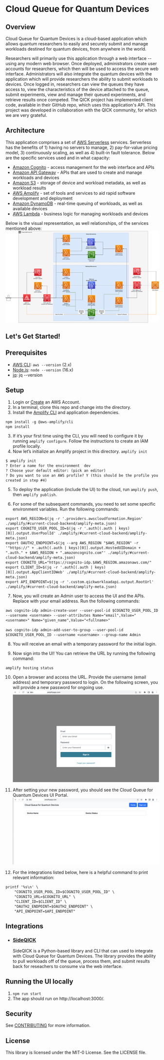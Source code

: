 # Cloud Queue for Quantum Devices

## Overview
Cloud Queue for Quantum Devices is a cloud-based application which allows quantum researchers to easily and securely submit and manage workloads destined for quantum devices, from anywhere in the world. 

Researchers will primarily use this application through a web interface -- using any modern web browser. Once deployed, administrators create user accounts for researchers, which then will be used to access the secure web interface. Administrators will also integrate the quantum devices with the application which will provide researchers the ability to submit workloads to  devices. Once logged in, researchers can view the queues they have access to, view the characteristics of the device attached to the queue, submit experiments, view and manage their queued experiments, and retrieve results once competed. The QICK project has implemented client code, available in their GitHub repo, which uses this application's API. This project was developed in collaboration with the QICK community, for which we are very grateful.

## Architecture
This application comprises a set of [AWS Serverless](https://aws.amazon.com/serverless/) services. Serverless has the benefits of 1) having no servers to manage, 2) pay-for-value pricing model, 3) continuously scaling, as well as 4) built-in fault tolerance. Below are the specific services used and in what capacity:

- [Amazon Cognito](https://aws.amazon.com/cognito/) - access management for the web interface and APIs
- [Amazon API Gateway](https://aws.amazon.com/api-gateway/) - APIs that are used to create and manage workloads and devices
- [Amazon S3](https://aws.amazon.com/s3/) - storage of device and workload metadata, as well as workload results
- [AWS Amplify](https://aws.amazon.com/amplify/) - set of tools and services to aid rapid software development and deployment
- [Amazon DynamoDB](https://aws.amazon.com/dynamodb/) - real-time queuing of workloads, as well as available devices
- [AWS Lambda](https://aws.amazon.com/lambda/) - business logic for managing workloads and devices

Below is the visual representation, as well relationships, of the services mentioned above:
![Architecture](./assets/architecture.png)

## Let's Get Started!

## Prerequisites
- [AWS CLI](https://docs.aws.amazon.com/cli/latest/userguide/cli-chap-getting-started.html): `aws --version` (2.x)
- [Node.js](https://nodejs.org/en/download/): `node --version` (16.x)
- [jq](https://stedolan.github.io/jq/): jq --version

## Setup

1. Login or [Create](https://portal.aws.amazon.com/billing/signup?type=enterprise#/start) an AWS Account.
2. In a terminal, clone this repo and change into the directory.
3. Install the [Amplify CLI](https://github.com/aws-amplify/amplify-cli) and application dependencies.
```
npm install -g @aws-amplify/cli
npm install
```
3. If it’s your first time using the CLI, you will need to configure it by running `amplify configure`. Follow the instructions to create an IAM profile locally.
4. Now let’s initialize an Amplify project in this directory. `amplify init`

```
$ amplify init
? Enter a name for the environment  dev
? Choose your default editor: (pick an editor)
? Do you want to use an AWS profile? Y (this should be the profile you created in step #4)
```

5. To deploy the application (include the UI) to the cloud, run `amplify push`, then `amplify publish`.

6. For some of the subsequent commands, you need to set some specific environment variables. Run the following commands:
```
export AWS_REGION=$(jq -r '.providers.awscloudformation.Region' ./amplify/#current-cloud-backend/amplify-meta.json)
export COGNITO_USER_POOL_ID=$(jq -r '.auth[(.auth | keys)[0]].output.UserPoolId' ./amplify/#current-cloud-backend/amplify-meta.json)
export OAUTH2_ENDPOINT=$(jq --arg AWS_REGION "$AWS_REGION" -r '"https://" + .auth[(.auth | keys)[0]].output.HostedUIDomain + ".auth." + $AWS_REGION + ".amazoncognito.com"' ./amplify/#current-cloud-backend/amplify-meta.json)
export COGNITO_URL="https://cognito-idp.$AWS_REGION.amazonaws.com/"
export CLIENT_ID=$(jq -r '.auth[(.auth | keys)[0]].output.AppClientIDWeb' ./amplify/#current-cloud-backend/amplify-meta.json)
export API_ENDPOINT=$(jq -r '.custom.qickworkloadapi.output.RootUrl' ./amplify/#current-cloud-backend/amplify-meta.json)
```
7. Now, you will create an Admin user to access the UI and the APIs. Replace <username> with your email address. Run the following commands:
```
aws cognito-idp admin-create-user --user-pool-id $COGNITO_USER_POOL_ID --username <username> --user-attributes Name="email",Value="<username>" Name="given_name",Value="<fullname>"

aws cognito-idp admin-add-user-to-group --user-pool-id $COGNITO_USER_POOL_ID --username <username> --group-name Admin
```
8. You will receive an email with a temporary password for the initial login.

9. Now sign into the UI! You can retrieve the URL by running the following command:
```
amplify hosting status
```

10. Open a browser and access the URL. Provide the username (email address) and temporary password to login. On the following screen, you will provide a new password for ongoing use.
![Login](./assets/login.png)

11. After setting your new password, you should see the Cloud Queue for Quantum Devices UI Portal.
![Portal](./assets/portal.png)

12. For the integrations listed below, here is a helpful command to print relevant information:

```
printf '%s\n' \
    "COGNITO_USER_POOL_ID=$COGNITO_USER_POOL_ID" \
    "COGNITO_URL=$COGNITO_URL" \
    "CLIENT_ID=$CLIENT_ID" \
    "OAUTH2_ENDPOINT=$OAUTH2_ENDPOINT" \
    "API_ENDPOINT=$API_ENDPOINT"
```

## Integrations
- ### [SideQICK](https://github.com/openquantumhardware/qick/tree/main/aws)
    SideQICK is a Python-based library and CLI that can used to integrate with Cloud Queue for Quantum Devices. The library provides the ability to pull workloads off of the queue, process them, and submit results back for reseachers to consume via the web interface.

## Running the UI locally

1. `npm run start`
2. The app should run on http://localhost:3000/.

## Security

See [CONTRIBUTING](CONTRIBUTING.md#security-issue-notifications) for more information.

## License

This library is licensed under the MIT-0 License. See the LICENSE file.
